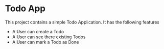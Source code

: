 # Todo App

This project contains a simple Todo Application. It has the following features

- A User can create a Todo
- A User can see there existing Todos
- A User can mark a Todo as Done
